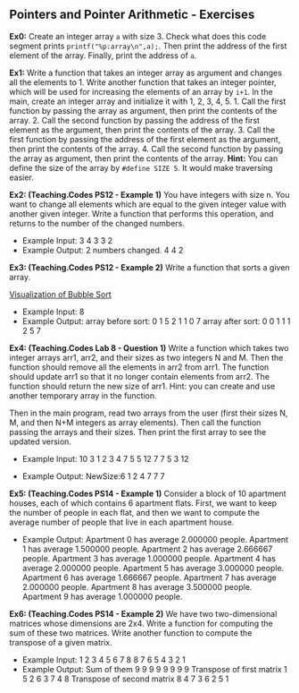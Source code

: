 ## Pointers and Pointer Arithmetic - Exercises

**Ex0:** Create an integer array ``a`` with size 3. Check what does this code segment prints ``printf("%p:array\n",a);``. Then print the address of the first element of the array.  Finally, print the address of ``a``.

**Ex1:**  Write a function that takes an integer array as argument and changes all the elements to 1. Write another function that takes an integer pointer, which will be used for increasing the elements of an array by ``i+1``. In the main, create an integer array and initialize it with 1, 2, 3, 4, 5. 
	1. Call the first function by passing the array as argument, then print the contents of the array. 
	2. Call the second function by passing the address of the first element as the argument, then print the contents of the array.
	3. Call the first function by passing the address of the first element as the argument, then print the contents of the array.
	4. Call the second function by passing the array as argument, then print the contents of the array.
**Hint:** You can define the size of the array by ``#define SIZE 5``. It would make traversing easier.

**Ex2: (Teaching.Codes PS12 - Example 1)** You have integers with size n. You want to change all elements which are equal to the given integer value with another given integer. Write a function that performs this operation, and returns to the number of the changed numbers.

- Example Input: 
	3 4
	3 3 2
- Example Output: 
	2 numbers changed.
	4 4 2 
	

**Ex3: (Teaching.Codes PS12 - Example 2)** Write a function that sorts a given array.

[Visualization of Bubble Sort](https://www.hackerearth.com/practice/algorithms/sorting/bubble-sort/visualize/)

- Example Input: 8
- Example Output: 
	array before sort:
  0 1 5 2 1 1 0 7 
  array after sort:
  0 0 1 1 1 2 5 7 

**Ex4: (Teaching.Codes Lab 8 - Question 1)** Write a function which takes two integer arrays arr1, arr2, and their sizes as two integers N and M. Then the function should remove all the elements in arr2 from arr1. The function should update arr1 so that it no longer contain elements from arr2. The function should return the new size of arr1. 
Hint: you can create and use another temporary array in the function. 

Then in the main program, read two arrays from the user (first their sizes N, M, and then N+M integers as array elements). Then call the function passing the arrays and their sizes. Then print the first array to see the updated version.

- Example Input:
	10 3
  1 2 3 4 7 5 5 12 7 7
  5 3 12

- Example Output: 
	NewSize:6
	1 2 4 7 7 7 


**Ex5: (Teaching.Codes PS14 - Example  1)** Consider a block of 10 apartment houses, each of which contains 6 apartment flats. First, we want to keep the number of people in each flat, and then we want to compute the average number of people that live in each apartment house.

- Example Output: 
	Apartment 0 has average 2.000000 people.
  Apartment 1 has average 1.500000 people.
  Apartment 2 has average 2.666667 people.
  Apartment 3 has average 1.000000 people.
  Apartment 4 has average 2.000000 people.
  Apartment 5 has average 3.000000 people.
  Apartment 6 has average 1.666667 people.
  Apartment 7 has average 2.000000 people.
  Apartment 8 has average 3.500000 people.
  Apartment 9 has average 1.000000 people. 
  

**Ex6: (Teaching.Codes PS14 - Example 2)** We have two two-dimensional matrices whose dimensions are 2x4. Write a function for computing the sum of these two matrices. Write another function to compute the transpose of a given matrix.

- Example Input:
	1 2 3 4 5 6 7 8
	8 7 6 5 4 3 2 1
- Example Output: 
	Sum of them
  9 9 9 9 
  9 9 9 9 
  Transpose of first matrix
  1 5 
  2 6 
  3 7 
  4 8 
  Transpose of second matrix
  8 4 
  7 3 
  6 2 
  5 1 

